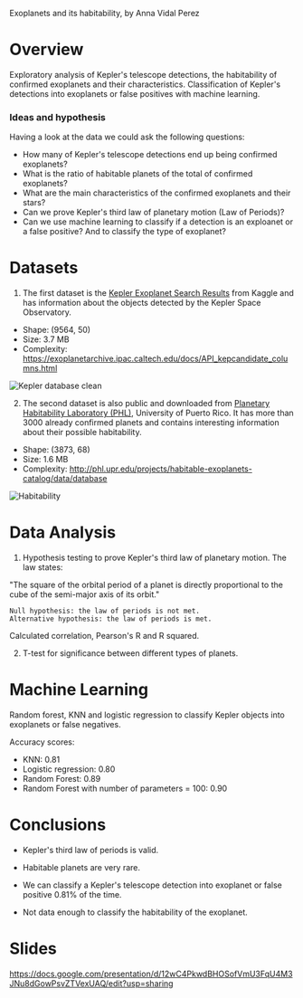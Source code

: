 Exoplanets and its habitability, by Anna Vidal Perez

# Overview

Exploratory analysis of Kepler's telescope detections, the habitability of confirmed exoplanets and their characteristics. Classification of Kepler's detections into exoplanets or false positives with machine learning.

### Ideas and hypothesis

Having a look at the data we could ask the following questions:

* How many of Kepler's telescope detections end up being confirmed exoplanets?
* What is the ratio of habitable planets of the total of confirmed exoplanets?
* What are the main characteristics of the confirmed exoplanets and their stars?
* Can we prove Kepler's third law of planetary motion (Law of Periods)?  
* Can we use machine learning to classify if a detection is an exploanet or a false positive? And to classify the type of exoplanet?
   
# Datasets
  
1. The first dataset is the [Kepler Exoplanet Search Results](https://www.kaggle.com/nasa/kepler-exoplanet-search-results)   from Kaggle and has information about the objects detected by the Kepler Space Observatory. 
* Shape: (9564, 50)
* Size: 3.7 MB
* Complexity: https://exoplanetarchive.ipac.caltech.edu/docs/API_kepcandidate_columns.html

![Kepler database clean](https://i.ibb.co/Sd6gV2P/Screenshot-2019-04-25-at-09-00-00.png)  
    
2. The second dataset is also public and downloaded from [Planetary Habitability Laboratory (PHL)](http://phl.upr.edu/projects/habitable-exoplanets-catalog/data/database), University of Puerto Rico. It has more than 3000 already confirmed planets and contains interesting information about their possible habitability.
* Shape: (3873, 68)
* Size: 1.6 MB
* Complexity: http://phl.upr.edu/projects/habitable-exoplanets-catalog/data/database  

![Habitability](https://i.ibb.co/M7t4D1L/Screenshot-2019-04-25-at-09-09-28.png)    
    
# Data Analysis

1. Hypothesis testing to prove Kepler's third law of planetary motion. The law states:   

"The square of the orbital period of a planet is directly proportional to the cube of the semi-major axis of its orbit."

    Null hypothesis: the law of periods is not met.  
    Alternative hypothesis: the law of periods is met.

Calculated correlation, Pearson's R and R squared.

2. T-test for significance between different types of planets.  

# Machine Learning

Random forest, KNN and logistic regression to classify Kepler objects into exoplanets or false negatives.

Accuracy scores:  
- KNN: 0.81
- Logistic regression: 0.80
- Random Forest: 0.89
- Random Forest with number of parameters = 100: 0.90
  

# Conclusions

* Kepler's third law of periods is valid.
    
* Habitable planets are very rare.

* We can classify a Kepler's telescope detection into exoplanet or false positive 0.81% of the time.

* Not data enough to classify the habitability of the exoplanet.

# Slides

https://docs.google.com/presentation/d/12wC4PkwdBHOSofVmU3FqU4M3JNu8dGowPsvZTVexUAQ/edit?usp=sharing